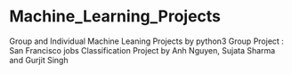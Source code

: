 # Machine_Learning_Projects
Group and Individual Machine Leaning Projects by python3
Group Project : San Francisco jobs Classification Project by Anh Nguyen, Sujata Sharma and Gurjit Singh

